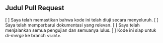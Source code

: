 ## Judul Pull Request

[ ] Saya telah memastikan bahwa kode ini telah diuji secara menyeluruh.
[ ] Saya telah memperbarui dokumentasi yang relevan.
[ ] Saya telah menjalankan semua pengujian dan semuanya lulus.
[ ] Kode ini siap untuk di-*merge* ke branch `stable`.
